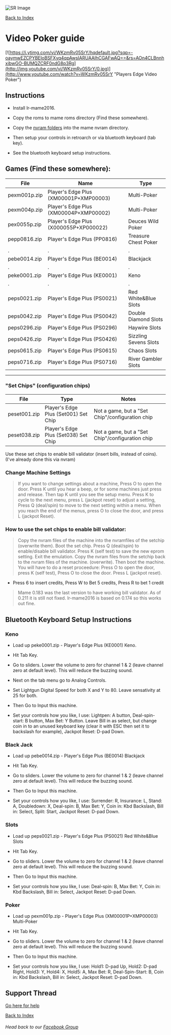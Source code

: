 ![SR Image](https://sinisterspatula.github.io/SuperRetropieGuides/images/SRimage-short.jpg)

[Back to Index](https://sinisterspatula.github.io/SuperRetropieGuides/)

# Video Poker guide

[![https://i.ytimg.com/vi/WKzmRv05SrY/hqdefault.jpg?sqp=-oaymwEZCPYBEIoBSFXyq4qpAwsIARUAAIhCGAFwAQ==&rs=AOn4CLBnnhxibwGO-BUMQZCRF0ndG8p3Rg](http://img.youtube.com/vi/WKzmRv05SrY/0.jpg)](http://www.youtube.com/watch?v=WKzmRv05SrY "Players Edge Video Poker")

## Instructions

* Install lr-mame2016.

* Copy the roms to mame roms directory (Find these somewhere).

* Copy the [nvram folders](https://github.com/SinisterSpatula/SuperRetropieGuides/raw/master/data/lr-Mame2016%20Poker%20NVRAM.zip) into the mame nvram directory.

* Then setup your controls in retroarch or via bluetooth keyboard (tab key).

* See the bluetooth keyboard setup instructions.

## Games (Find these somewhere):

File | Name | Type
------------|---------------------------|--------------------------------
pexm001p.zip | Player's Edge Plus (XM00001P+XMP00003) | Multi-Poker |
pexm004p.zip | Player's Edge Plus (XM00004P+XMP00002) | Multi-Poker
pex0055p.zip | Player's Edge Plus (X000055P+XP000022) | Deuces Wild Poker
pepp0816.zip | Player's Edge Plus (PP0816) | Treasure Chest Poker
. | . | . |
pebe0014.zip | Player's Edge Plus (BE0014) | Blackjack
. | . | . |
peke0001.zip | Player's Edge Plus (KE0001) | Keno
. | . | . |
peps0021.zip | Player's Edge Plus (PS0021) | Red White&Blue Slots |
peps0042.zip | Player's Edge Plus (PS0042) | Double Diamond Slots |
peps0296.zip | Player's Edge Plus (PS0296) | Haywire Slots |
peps0426.zip | Player's Edge Plus (PS0426) | Sizzling Sevens Slots |
peps0615.zip | Player's Edge Plus (PS0615) | Chaos Slots |
peps0716.zip | Player's Edge Plus (PS0716) | River Gambler Slots |

--------------------------------


### "Set Chips" (configuration chips)


File | Type | Notes |
------------|----------------|---------------
peset001.zip | Player's Edge Plus (Set001) Set Chip | Not a game, but a "Set Chip"/configuration chip |
peset038.zip | Player's Edge Plus (Set038) Set Chip | Not a game, but a "Set Chip"/configuration chip | 


Use these set chips to enable bill validator (insert bills, instead of coins).  (I've already done this via nvram)


### Change Machine Settings

> If you want to change settings about a machine, Press O to open the door.  Press K until you hear a beep, or for some machines just press and release.
Then tap K until you see the setup menu.  Press K to cycle to the next menu, press L (jackpot reset) to adjust a setting, Press Q (deal/spin) to move to the next setting
within a menu.  When you reach the end of the menus, press O to close the door, and press L (jackpot Reset).

### How to use the set chips to enable bill validator:

> Copy the nvram files of the machine into the nvramfiles of the setchip (overwrite them).
Boot the set chip.  Press Q (deal/spin) to enable/disable bill validator.  Press K (self test) to save the new eprom setting.  Exit the emulation.  Copy the nvram files from the setchip back to the nvram files of the machine. (overwrite).  Then boot the machine.  You will have to do a reset proceedure:
Press O to open the door, press K (self test), Press O to close the door.  Press L (jackpot reset).

* Press 6 to insert credits, Press W to Bet 5 credits, Press R to bet 1 credit


> Mame 0.183 was the last version to have working bill validator.  As of 0.211 it is still not fixed.
lr-mame2016 is based on 0.174 so this works out fine.


## Bluetooth Keyboard Setup Instructions

### Keno

* Load up peke0001.zip - Player's Edge Plus (KE0001) Keno.

* Hit Tab Key.

* Go to sliders.  Lower the volume to zero for channel 1 & 2 (leave channel zero at default level).  This will reduce the buzzing sound.

* Next on the tab menu go to Analog Controls.

* Set Lightgun Digital Speed for both X and Y to 80.  Leave sensativity at 25 for both.

* Then Go to Input this machine.

* Set your controls how you like, I use: Lightpen: A button, Deal-spin-start: B button, Max Bet: Y Button.  Leave Bill in as select, but change coin in to an unused keyboard key (clear it with ESC then set it to backslash for example), Jackpot Reset: D-pad Down.

### Black Jack

* Load up pebe0014.zip - Player's Edge Plus (BE0014) Blackjack

* Hit Tab Key.

* Go to sliders.  Lower the volume to zero for channel 1 & 2 (leave channel zero at default level).  This will reduce the buzzing sound.

* Then Go to Input this machine.

* Set your controls how you like, I use: Surrender: R, Insurance: L, Stand: A, Doubledown: X, Deal-spin: B, Max Bet: Y, Coin in: Kbd Backslash, Bill in: Select, Split: Start, Jackpot Reset: D-pad Down.

### Slots

* Load up peps0021.zip - Player's Edge Plus (PS0021) Red White&Blue Slots

* Hit Tab Key.

* Go to sliders.  Lower the volume to zero for channel 1 & 2 (leave channel zero at default level).  This will reduce the buzzing sound.

* Then Go to Input this machine.

* Set your controls how you like, I use: Deal-spin: B, Max Bet: Y, Coin in: Kbd Backslash, Bill in: Select, Jackpot Reset: D-pad Down.

### Poker

* Load up pexm001p.zip - Player's Edge Plus (XM00001P+XMP00003) Multi-Poker

* Hit Tab Key.

* Go to sliders.  Lower the volume to zero for channel 1 & 2 (leave channel zero at default level).  This will reduce the buzzing sound.

* Then Go to Input this machine.

* Set your controls how you like, I use: Hold1: D-pad Up, Hold2: D-pad Right, Hold3: Y, Hold4: X, Hold5: A, Max Bet: R, Deal-Spin-Start: B, Coin in: Kbd Backslash, Bill in: Select, Jackpot Reset: D-pad Down.


## Support Thread
[Go here for help](https://www.facebook.com/groups/SuperRetroPie/permalink/2448328332120812/)

[Back to Index](https://sinisterspatula.github.io/SuperRetropieGuides/)

###### Head back to our [Facebook Group](https://www.facebook.com/groups/SuperRetroPie/)

